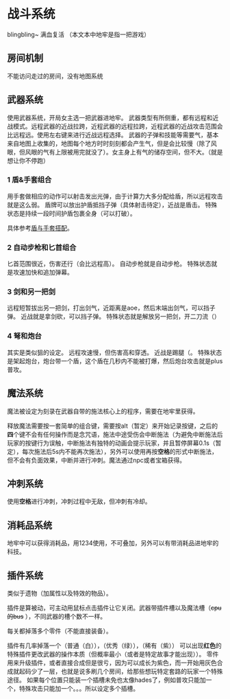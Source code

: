 #  战斗系统

blingbling~ 满血复活
（本文本中地牢是指一把游戏）

## 房间机制

不能访问走过的房间，没有地图系统

##  武器系统

使用武器系统，开局女主选一把武器进地牢。
武器类型有所侧重，都有远程和近战模式。远程武器的近战拉跨，近程武器的远程拉跨，近程武器的近战攻击范围会比远程远。使用左右键来进行近战远程选择。
武器的子弹和技能等需要气，基本来自地图上收集的，地图每个地方时时刻刻都会产生气，但是会比较慢（除了风眼，但风眼的气有上限被用完就没了）。女主身上有气的储存空间，但不大。（就是想让你不停跑）

### 1 盾&手套组合

用手套做相应的动作可以射击发出光弹，由于计算力大多分配给盾，所以远程攻击就是这么弱。
盾牌可以放出护盾抵挡子弹（具体射击待定），近战是盾击。
特殊状态是持续一段时间护盾包裹全身（可以打破）。

具体参考[盾与手套搭配](shielder.md)。

### 2 自动步枪和匕首组合

匕首范围很近，伤害还行（会比远程高）。
自动步枪就是自动步枪。
特殊状态就是攻速加快和追加弹幕。

### 3 剑和另一把剑

远程短暂拔出另一把剑，打出剑气，近距离是aoe，然后末端出剑气，可以挡子弹。
近战就是拿剑砍，可以挡子弹。
特殊状态就是解放另一把剑，开二刀流（）

### 4 弩和炮台

其实是类似狙的设定。
远程攻速慢，但伤害高和穿透。
近战是踢腿（。
特殊状态是架起炮台，炮台带一个盾，这个盾在几秒内不能被打爆，然后炮台攻击就是plus普攻。

## 魔法系统

魔法被设定为刻录在武器自带的施法核心上的程序，需要在地牢里获得。

释放魔法需要按一套简单的组合键，需要按alt（暂定）来开始记录按键，之后的**四**个键不会有任何操作而是念咒语，施法中途受伤会中断施法（为避免中断施法后玩家的按键行为误触，中断施法有独特的动画会提示玩家，并且暂停屏幕0.1s（暂定），每次施法后5s内不能再次施法），另外可以使用再按**空格**的形式中断施法，但不会有负面效果，中断并进行冲刺。魔法通过npc或者宝箱获得。

## 冲刺系统

使用**空格**进行冲刺，冲刺过程中无敌，但冲刺有冷却。

## 消耗品系统

地牢中可以获得消耗品，用1234使用，不可叠加，另外可以有带消耗品进地牢的科技。

## 插件系统

类似于遗物（加属性以及特效的物品）。

插件是算被动，可主动用鼠标点击插件让它关闭。武器带插件槽以及魔法槽（~~cpu的bus~~ ），不同武器的槽个数不一样。

每关都掉落多个零件（不能直接装备）。

插件有几率掉落一个（普通（白）），（优秀（绿）），（稀有（紫））
可以出现**红色**的特殊插件更改武器的操作本质（但概率最小（或者是特定故事才能出现））。
零件用来升级插件，或者直接合成但是很亏，因为可以成长为紫色，而一开始用灰色合成就起码少了一层，也就是说多刷几个房间，给那些想玩特定套路的玩家一个特殊途径。
如果每个位置只能装一个插槽未免也太像hades了，例如普攻只能加一个，特殊攻击只能加一个。。。所以设定多个插槽。